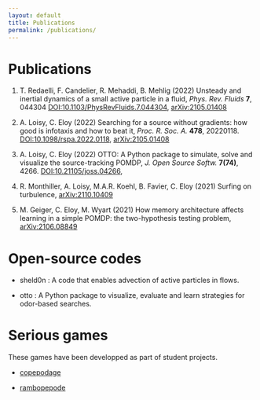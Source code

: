 ```yaml
---
layout: default
title: Publications
permalink: /publications/
---
```


# Publications

1. T. Redaelli, F. Candelier, R. Mehaddi, B. Mehlig (2022) Unsteady and inertial dynamics of a small active particle in a fluid, *Phys. Rev. Fluids* **7**, 044304
<a href="https://doi.org/10.1103/PhysRevFluids.7.044304">DOI:10.1103/PhysRevFluids.7.044304</a>,
<a href="https://arxiv.org/abs/2105.01408">arXiv:2105.01408</a>

2. A. Loisy, C. Eloy (2022) Searching for a source without gradients: how good is infotaxis and how to beat it, *Proc. R. Soc. A.* **478**, 20220118.
<a href="https://doi.org/10.1098/rspa.2022.0118">DOI:10.1098/rspa.2022.0118</a>,
<a href="https://arxiv.org/abs/2112.10861">arXiv:2105.01408</a>

3. A. Loisy, C. Eloy (2022) OTTO: A Python package to simulate, solve and visualize the source-tracking POMDP, *J. Open Source Softw.* **7(74)**, 4266.
<a href="https://doi.org/10.21105/joss.04266">DOI:10.21105/joss.04266</a>,

4. R. Monthiller, A. Loisy, M.A.R. Koehl, B. Favier, C. Eloy (2021) Surfing on turbulence, <a href="https://arxiv.org/abs/2110.10409">arXiv:2110.10409</a>

5. M. Geiger, C. Eloy, M. Wyart (2021) How memory architecture affects learning in a simple POMDP: the two-hypothesis testing problem, <a href="https://arxiv.org/abs/2106.08849">arXiv:2106.08849</a>


# Open-source codes

* sheld0n <a href="http://github.com/c0pep0d/sheld0n" title="Github: sheld0n"><span class="icon-github-circled"></span></a>: A code that enables advection of active particles in flows.

* otto <a href="http://github.com/c0pep0d/otto" title="Github: otto"><span class="icon-github-circled"></span></a>: A Python package to visualize, evaluate and learn strategies for odor-based searches.

# Serious games

These games have been developped as part of student projects.

* <a href="https://milhouzer.itch.io/copepodage" title="itch: copepodage">copepodage</a>

* <a href="https://copepode.itch.io/rambopepode" title="itch: rambopepode">rambopepode</a>

